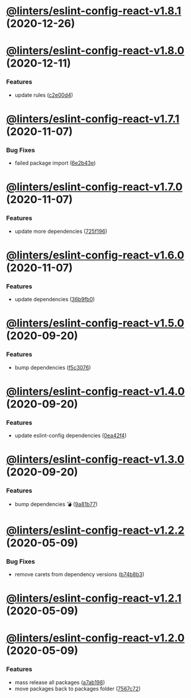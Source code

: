 # [@linters/eslint-config-react-v1.8.1](https://github.com/developer239/linters/compare/@linters/eslint-config-react-v1.8.0...@linters/eslint-config-react-v1.8.1) (2020-12-26)

# [@linters/eslint-config-react-v1.8.0](https://github.com/developer239/linters/compare/@linters/eslint-config-react-v1.7.1...@linters/eslint-config-react-v1.8.0) (2020-12-11)


### Features

* update rules ([c2e00d4](https://github.com/developer239/linters/commit/c2e00d43d91fd088615eec5dab00f9d8d87356b9))

# [@linters/eslint-config-react-v1.7.1](https://github.com/developer239/linters/compare/@linters/eslint-config-react-v1.7.0...@linters/eslint-config-react-v1.7.1) (2020-11-07)


### Bug Fixes

* failed package import ([6e2b43e](https://github.com/developer239/linters/commit/6e2b43e32a7b665b0cbc900e0618a8151c8ed6a2))

# [@linters/eslint-config-react-v1.7.0](https://github.com/developer239/linters/compare/@linters/eslint-config-react-v1.6.0...@linters/eslint-config-react-v1.7.0) (2020-11-07)


### Features

* update more dependencies ([725f196](https://github.com/developer239/linters/commit/725f1960edaf3145f7c6dcb89d77548abc1e28da))

# [@linters/eslint-config-react-v1.6.0](https://github.com/developer239/linters/compare/@linters/eslint-config-react-v1.5.0...@linters/eslint-config-react-v1.6.0) (2020-11-07)


### Features

* update dependencies ([36b9fb0](https://github.com/developer239/linters/commit/36b9fb0e9a51c60a4d527aca9c8e3d5718379b26))

# [@linters/eslint-config-react-v1.5.0](https://github.com/developer239/linters/compare/@linters/eslint-config-react-v1.4.0...@linters/eslint-config-react-v1.5.0) (2020-09-20)


### Features

* bump dependencies ([f5c3076](https://github.com/developer239/linters/commit/f5c30761339a7b87c2c8fb79992457d12f3bcaaa))

# [@linters/eslint-config-react-v1.4.0](https://github.com/developer239/linters/compare/@linters/eslint-config-react-v1.3.0...@linters/eslint-config-react-v1.4.0) (2020-09-20)


### Features

* update eslint-config dependencies ([0ea42f4](https://github.com/developer239/linters/commit/0ea42f422b6092ddaf2e56c69cd78f76746da750))

# [@linters/eslint-config-react-v1.3.0](https://github.com/developer239/linters/compare/@linters/eslint-config-react-v1.2.2...@linters/eslint-config-react-v1.3.0) (2020-09-20)


### Features

* bump dependencies 💣 ([9a81b77](https://github.com/developer239/linters/commit/9a81b773be6e80179c959a4672a7e037721bbd5c))

# [@linters/eslint-config-react-v1.2.2](https://github.com/developer239/linters/compare/@linters/eslint-config-react-v1.2.1...@linters/eslint-config-react-v1.2.2) (2020-05-09)


### Bug Fixes

* remove carets from dependency versions ([b74b8b3](https://github.com/developer239/linters/commit/b74b8b3b4c4c2e3afe3c1c9130262844ae515364))

# [@linters/eslint-config-react-v1.2.1](https://github.com/developer239/linters/compare/@linters/eslint-config-react-v1.2.0...@linters/eslint-config-react-v1.2.1) (2020-05-09)

# [@linters/eslint-config-react-v1.2.0](https://github.com/developer239/linters/compare/@linters/eslint-config-react-v1.1.1...@linters/eslint-config-react-v1.2.0) (2020-05-09)


### Features

* mass release all packages ([a7ab198](https://github.com/developer239/linters/commit/a7ab198fe829a1621f9dcb6c4adf04d406331b9e))
* move packages back to packages folder ([7567c72](https://github.com/developer239/linters/commit/7567c72db65a8fbe356e72fe59d8ba2c64e13305))
